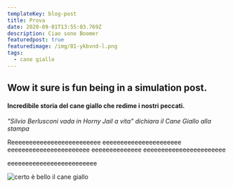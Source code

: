 ```yaml
---
templateKey: blog-post
title: Prova
date: 2020-09-01T13:55:03.769Z
description: Ciao sono Boomer
featuredpost: true
featuredimage: /img/81-ykbvnd-l.png
tags:
  - cane giallo
---
```

## Wow it sure is fun being in a simulation post.

#### Incredibile storia del cane giallo che redime i nostri peccati.

*"Silvio Berlusconi vada in Horny Jail a vita" dichiara il Cane Giallo alla stampa* 

Reeeeeeeeeeeeeeeeeeeeeeeee eeeeeeeeeeeeeeeeeeeeee eeeeeeeeeeeeeeeeeeeeeee eeeeeeeeeeeeee eeeeeeeeeeeeeeeeeeeeeee 

eeeeeeeeeeeeeeeeeeeeeeeee 

![certo è bello il cane giallo](/img/81-ykbvnd-l.png "Cane giallo (1960, colorized)")
